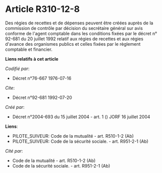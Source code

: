 # Article R310-12-8

Des régies de recettes et de dépenses peuvent être créées auprès de la commission de contrôle par décision du secrétaire
général sur avis conforme de l'agent comptable dans les conditions fixées par le décret n° 92-681 du 20 juillet 1992 relatif
aux régies de recettes et aux régies d'avance des organismes publics et celles fixées par le règlement comptable et
financier.

**Liens relatifs à cet article**

_Codifié par_:

  - Décret n°76-667 1976-07-16

_Cite_:

  - Décret n°92-681 1992-07-20

_Créé par_:

  - Décret n°2004-693 du 15 juillet 2004 - art. 1 () JORF 16 juillet 2004

**Liens**:

  - PILOTE_SUIVEUR: Code de la mutualité - art. R510-1-2 (Ab)
  - PILOTE_SUIVEUR: Code de la sécurité sociale. - art. R951-2-1 (Ab)

_Cité par_:

  - Code de la mutualité - art. R510-1-2 (Ab)
  - Code de la sécurité sociale. - art. R951-2-1 (Ab)
